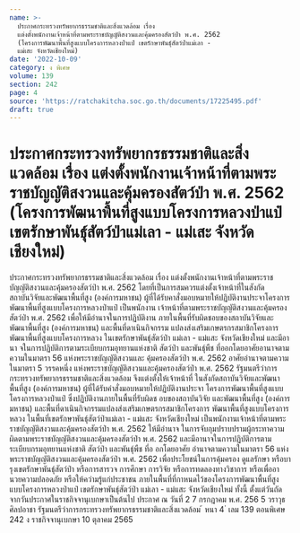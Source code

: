 ```yaml
---
name: >-
  ประกาศกระทรวงทรัพยากรธรรมชาติและสิ่งแวดล้อม เรื่อง
  แต่งตั้งพนักงานเจ้าหน้าที่ตามพระราชบัญญัติสงวนและคุ้มครองสัตว์ป่า พ.ศ. 2562
  (โครงการพัฒนาพื้นที่สูงแบบโครงการหลวงป่าแป๋ เขตรักษาพันธ์ุสัตว์ป่าแม่เลา -
  แม่เสะ จังหวัดเชียงใหม่)
date: '2022-10-09'
category: ง พิเศษ
volume: 139
section: 242
page: 4
source: 'https://ratchakitcha.soc.go.th/documents/17225495.pdf'
draft: true
---
```


# ประกาศกระทรวงทรัพยากรธรรมชาติและสิ่งแวดล้อม เรื่อง แต่งตั้งพนักงานเจ้าหน้าที่ตามพระราชบัญญัติสงวนและคุ้มครองสัตว์ป่า พ.ศ. 2562 (โครงการพัฒนาพื้นที่สูงแบบโครงการหลวงป่าแป๋ เขตรักษาพันธ์ุสัตว์ป่าแม่เลา - แม่เสะ จังหวัดเชียงใหม่)

ประกาศกระทรวงทรัพยากรธรรมชาติและสิ่งแวดล้อม เรื่อง แต่งตั้งพนักงานเจ้าหน้าที่ตามพระราชบัญญัติสงวนและคุ้มครองสัตว์ป่า พ.ศ. 2562 โดยที่เป็นการสมควรแต่งตั้งเจ้าหน้าที่ในสังกัดสถาบันวิจัยและพัฒนาพื้นที่สูง (องค์การมหาชน) ผู้ที่ได้รับคาสั่งมอบหมายให้ปฏิบัติงานประจาโครงการพัฒนาพื้นที่สูงแบบโครงการหลวงป่าแป๋ เป็นพนักงาน เจ้าหน้าที่ตามพระราชบัญญัติสงวนและคุ้มครองสัตว์ป่า พ.ศ. 2562 เพื่อให้มีอำนาจในการปฏิบัติงาน ภายในพื้นที่รับผิดชอบของสถาบันวิจัยและพัฒนาพื้นที่สูง (องค์การมหาชน) และพื้นที่ดาเนินกิจกรรม แปลงส่งเสริมเกษตรกรสมาชิกโครงการพัฒนาพื้นที่สูงแบบโครงการหลวง ในเขตรักษาพันธุ์สัตว์ป่า แม่เลา - แม่แสะ จังหวัดเชียงใหม่ และมีอานา จในการปฏิบัติการตามระเบียบกรมอุทยานแห่งชาติ สัตว์ป่า และพันธุ์พืช ที่ออกโดยอาศัยอานาจตามความในมาตรา 56 แห่งพระราชบัญญัติสงวนและ คุ้มครองสัตว์ป่า พ.ศ. 2562 อาศัยอำนาจตามความในมาตรา 5 วรรคหนึ่ง แห่งพระราชบัญญัติสงวนและคุ้มครองสัตว์ป่า พ.ศ. 2562 รัฐมนตรีว่าการกระทรวงทรัพยากรธรรมชาติและสิ่งแวดล้อม จึงแต่งตั้งให้เจ้าหน้าที่ ในสังกัดสถาบันวิจัยและพัฒนาพื้นที่สูง (องค์การมหาชน) ผู้ที่ได้รับคำสั่งมอบหมายให้ปฏิบัติงานประจา โครงการพัฒนาพื้นที่สูงแบบโครงการหลวงป่าแป๋ ซึ่งปฏิบัติงานภายในพื้นที่รับผิดช อบของสถาบันวิจัย และพัฒนาพื้นที่สูง (องค์การมหาชน) และพื้นที่ดาเนินกิจกรรมแปลงส่งเสริมเกษตรกรสมาชิกโครงการ พัฒนาพื้นที่สูงแบบโครงการหลวง ในพื้นที่เขตรักษาพันธุ์สัตว์ป่าแม่เลา - แม่แสะ จังหวัดเชียงใหม่ เป็นพนักงานเจ้าหน้าที่ตามพระราชบัญญัติสงวนและคุ้มครองสัตว์ป่า พ.ศ. 2562 ให้มีอำนาจ ในการจับกุมปราบปรามผู้กระทาความผิดตามพระราชบัญญัติสงวนและคุ้มครองสัตว์ป่า พ.ศ. 2562 และมีอานาจในการปฏิบัติการตามระเบียบกรมอุทยานแห่งชาติ สัตว์ป่า และพันธุ์พืช ที่อ อกโดยอาศัย อำนาจตามความในมาตรา 56 แห่งพระราชบัญญัติสงวนและคุ้มครองสัตว์ป่า พ.ศ. 2562 เพื่อประโยชน์ในการคุ้มครอง ดูแลรักษา หรือบารุงเขตรักษาพันธุ์สัตว์ป่า หรือการสารวจ การศึกษา การวิจัย หรือการทดลองทางวิชาการ หรือเพื่ออานวยความปลอดภัย หรือให้ควำมรู้แก่ประชาชน ภายในพื้นที่ที่กาหนดไว้ของโครงการพัฒนาพื้นที่สูงแบบโครงการหลวงป่าแป๋ เขตรักษาพันธุ์สัตว์ป่า แม่เลา - แม่แสะ จังหวัดเชียงใหม่ ทั้งนี้ ตั้งแต่วันถัดจากวันประกาศในราชกิจจานุเบกษาเป็นต้นไป ประกาศ ณ วันที่ 2 7 กรกฎาคม พ.ศ. 256 5 วราวุธ ศิลปอาชา รัฐมนตรีว่าการกระทรวงทรัพยากรธรรมชาติและสิ่งแวดล้อม ้ หนา 4 ่ เลม 139 ตอนพิเศษ 242 ง ราชกิจจานุเบกษา 10 ตุลาคม 2565
